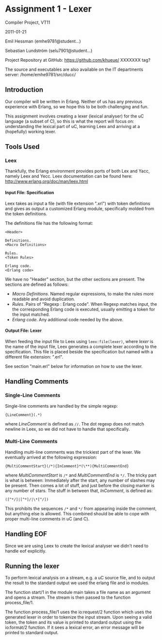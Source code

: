 # Assignment 1 - Lexer

Compiler Project, VT11

2011-01-21

Emil Hessman (emhe9781@student...)

Sebastian Lundström (selu7901@student...)

Project Repository at GitHub: <https://github.com/khueue/> XXXXXXX tag?

The source and executables are also available on the IT departments server:
/home/emhe9781/src/ducc/ 


## Introduction

Our compiler will be written in Erlang. Neither of us has any previous
experience with Erlang, so we hope this to be both challenging and fun.

This assignment involves creating a lexer (lexical analyser) for the uC
language (a subset of C), so this is what the report will focus on:
understanding the lexical part of uC, learning Leex and arriving at a
(hopefully) working lexer.


## Tools Used

### Leex

Thankfully, the Erlang environment provides ports of both Lex and Yacc, namely
Leex and Yecc. Leex documentation can be found here:
<http://www.erlang.org/doc/man/leex.html>

#### Input File: Specification

Leex takes as input a file (with file extension ".xrl") with token definitions
and gives as output a customized Erlang module, specifically molded from
the token definitions.

The definitions file has the following format:

    <Header>

    Definitions.
    <Macro Definitions>

    Rules.
    <Token Rules>

    Erlang code.
    <Erlang code>

We have no "Header" section, but the other sections are present. The sections
are defined as follows:

 * _Macro Definitions_. Named regular expressions, to make the rules more
     readable and avoid duplication.
 * _Rules_. Pairs of "Regexp : Erlang code". When Regexp matches input, the
     the corresponding Erlang code is executed, usually emitting a token for
     the input matched.
 * _Erlang code_. Any additional code needed by the above.

  

#### Output File: Lexer

When feeding the input file to Leex using `leex:file(lexer)`, where _lexer_
is the name of the input file, Leex generates a complete lexer according
to the specification. This file is placed beside the specification but named
with a different file extension: ".erl".

See section "main.erl" below for information on how to use the lexer.


## Handling Comments

### Single-Line Comments

Single-line comments are handled by the simple regexp:

    {LineComment}(.*)

where _LineComment_ is defined as `//`. The dot regexp does not match
newline in Leex, so we did not have to handle that specifically.

### Multi-Line Comments 

Handling multi-line comments was the trickiest part of the lexer.
We eventually arrived at the following expression:

    {MultiCommentStart}(/*){InComment}*(\**){MultiCommentEnd}

where _MultiCommentStart_ is `/*` and _MultiCommentEnd_ is `*/`. The tricky
part is what is between: Immediately after the start, any number of slashes
may be present. Then comes a lot of stuff, and just before the closing
marker is any number of stars. The stuff in between that, _InComment_, is
defined as:

    ([^*/]|[^*]/|\*[^/])

This prohibits the sequences `/*` and `*/` from appearing inside the comment,
but anything else is allowed. This combined should be able to cope with
proper multi-line comments in uC (and C).


## Handling EOF

Since we are using Leex to create the lexical analyser we didn't need to 
handle eof explicitly. 


## Running the lexer

To perform lexical analysis on a stream, e.g. a uC source file, and to
output the result to the standard output we used the erlang file and io
modules.

The function start/1 in the module main takes a file name as an argument and
opens a stream. The stream is then passed to the function process_file/1.

The function process_file/1 uses the io:request/2 function which uses the 
generated lexer in order to tokenize the input stream.
Upon seeing a valid token, the token and its value is printed to standard 
output using the io:format/2 function. If it sees a lexical error, an 
error message will be printed to standard output.

